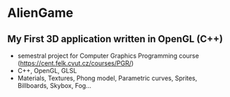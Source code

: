 # AlienGame
## My First 3D application written in OpenGL (C++)
 - semestral project for Computer Graphics Programming course (https://cent.felk.cvut.cz/courses/PGR/)
 - C++, OpenGL, GLSL
 - Materials, Textures, Phong model, Parametric curves, Sprites, Billboards, Skybox, Fog...
